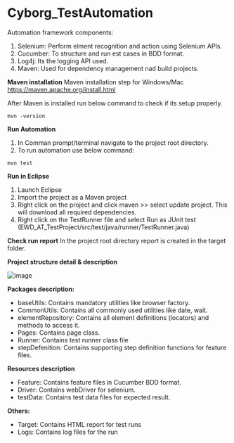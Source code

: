 # Cyborg_TestAutomation

Automation framework components:
1. Selenium: Perform elment recognition and action using Selenium APIs.
2. Cucumber: To structure and run est cases in BDD format.
3. Log4j: Its the logging API used.
4. Maven: Used for dependency management nad build projects.

**Maven installation**
Maven installation step for Windows/Mac
https://maven.apache.org/install.html

After Maven is installed run below command to check if its setup properly.
```
mvn -version
```

**Run Automation**
1. In Comman prompt/terminal navigate to the project root directory.
2. To run automation use below command:
```
mvn test
```
**Run in Eclipse**
1. Launch Eclipse
2. Import the project as a Maven project
3. Right click on the project and click maven >> select update project. This will download all required dependencies.
4. Right click on the TestRunner file and select Run as JUnit test (EWD_AT_TestProject/src/test/java/runner/TestRunner.java)

**Check run report**
In the project root directory report is created in the target folder.


**Project structure detail & description**

![image](https://user-images.githubusercontent.com/20679871/127774677-d1a2916a-3613-4887-9bee-ce8053017116.png)

**Packages description:**
*	baseUtils: Contains mandatory utilities like browser factory.
*	CommonUtils: Contains all commonly used utilities like date, wait.
*	elementRepository: Contains all element definitions (locators) and methods to access it.
*	Pages: Contains page class.
*	Runner: Contains test runner class file
*	stepDefenition: Contains supporting step definition functions for feature files.

**Resources description**
*	Feature: Contains feature files in Cucumber BDD format.
*	Driver: Contains webDriver for selenium.
*	testData: Contains test data files for expected result.
	
**Others:**
*	Target: Contains HTML report for test runs
*	Logs: Contains log files for the run



